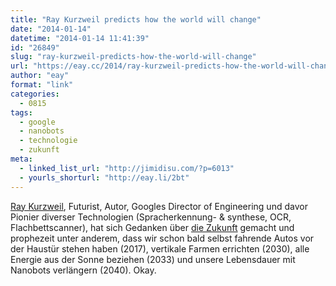 ```yaml
---
title: "Ray Kurzweil predicts how the world will change"
date: "2014-01-14"
datetime: "2014-01-14 11:41:39"
id: "26849"
slug: "ray-kurzweil-predicts-how-the-world-will-change"
url: "https://eay.cc/2014/ray-kurzweil-predicts-how-the-world-will-change/"
author: "eay"
format: "link"
categories:
  - 0815
tags:
  - google
  - nanobots
  - technologie
  - zukunft
meta:
  - linked_list_url: "http://jimidisu.com/?p=6013"
  - yourls_shorturl: "http://eay.li/2bt"
---
```


[Ray Kurzweil](https://en.wikipedia.org/wiki/Ray_Kurzweil), Futurist, Autor, Googles Director of Engineering und davor Pionier diverser Technologien (Spracherkennung- & synthese, OCR, Flachbettscanner), hat sich Gedanken über [die Zukunft](//eay.cc/tag/zukunft/) gemacht und prophezeit unter anderem, dass wir schon bald selbst fahrende Autos vor der Haustür stehen haben (2017), vertikale Farmen errichten (2030), alle Energie aus der Sonne beziehen (2033) und unsere Lebensdauer mit Nanobots verlängern (2040). Okay.
